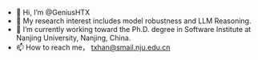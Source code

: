 - 👋 Hi, I’m @GeniusHTX
- 👀 My research interest includes model robustness and LLM Reasoning.
- 🌱 I’m currently working toward the Ph.D. degree in Software Institute at Nanjing University, Nanjing, China.
- 📫 How to reach me， txhan@smail.nju.edu.cn

<!---
GeniusHTX/GeniusHTX is a ✨ special ✨ repository because its `README.md` (this file) appears on your GitHub profile.
You can click the Preview link to take a look at your changes.
--->
